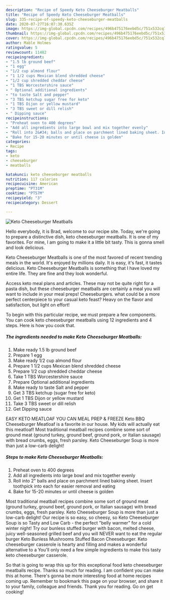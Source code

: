 ```yaml
---
description: "Recipe of Speedy Keto Cheeseburger Meatballs"
title: "Recipe of Speedy Keto Cheeseburger Meatballs"
slug: 335-recipe-of-speedy-keto-cheeseburger-meatballs
date: 2020-07-27T16:07:30.635Z
image: https://img-global.cpcdn.com/recipes/496b475176eebd5c/751x532cq70/keto-cheeseburger-meatballs-recipe-main-photo.jpg
thumbnail: https://img-global.cpcdn.com/recipes/496b475176eebd5c/751x532cq70/keto-cheeseburger-meatballs-recipe-main-photo.jpg
cover: https://img-global.cpcdn.com/recipes/496b475176eebd5c/751x532cq70/keto-cheeseburger-meatballs-recipe-main-photo.jpg
author: Mable Holmes
ratingvalue: 5
reviewcount: 11482
recipeingredient:
- "1.5 lb ground beef"
- "1 egg"
- "1/2 cup almond flour"
- "1 1/2 cups Mexican blend shredded cheese"
- "1/2 cup shredded cheddar cheese"
- "1 TBS Worcestershire sauce"
- " Optional additional ingredients"
- "to taste Salt and pepper"
- "3 TBS ketchup sugar free for keto"
- "1 TBS Dijon or yellow mustard"
- "3 TBS sweet or dill relish"
- " Dipping sauce"
recipeinstructions:
- "Preheat oven to 400 degrees"
- "Add all ingredients into large bowl and mix together evenly"
- "Roll into 2&#34; balls and place on parchment lined baking sheet. Insert toothpick into each for easier removal and eating"
- "Bake for 15-20 minutes or until cheese is golden"
categories:
- Recipe
tags:
- keto
- cheeseburger
- meatballs

katakunci: keto cheeseburger meatballs 
nutrition: 117 calories
recipecuisine: American
preptime: "PT31M"
cooktime: "PT57M"
recipeyield: "3"
recipecategory: Dessert

---
```



![Keto Cheeseburger Meatballs](https://img-global.cpcdn.com/recipes/496b475176eebd5c/751x532cq70/keto-cheeseburger-meatballs-recipe-main-photo.jpg)

Hello everybody, it is Brad, welcome to our recipe site. Today, we're going to prepare a distinctive dish, keto cheeseburger meatballs. It is one of my favorites. For mine, I am going to make it a little bit tasty. This is gonna smell and look delicious.

Keto Cheeseburger Meatballs is one of the most favored of recent trending meals in the world. It's enjoyed by millions daily. It is easy, it's fast, it tastes delicious. Keto Cheeseburger Meatballs is something that I have loved my entire life. They are fine and they look wonderful.

Access keto meal plans and articles. These may not be quite right for a pasta dish, but these cheeseburger meatballs are certainly a meal you will want to include in your meal preps! Cheeseburgers. what could be a more perfect centerpiece to your casual keto feast? Heavy on the flavor and satisfaction, but light on effort!


To begin with this particular recipe, we must prepare a few components. You can cook keto cheeseburger meatballs using 12 ingredients and 4 steps. Here is how you cook that.

<!--inarticleads1-->

##### The ingredients needed to make Keto Cheeseburger Meatballs:

1. Make ready 1.5 lb ground beef
1. Prepare 1 egg
1. Make ready 1/2 cup almond flour
1. Prepare 1 1/2 cups Mexican blend shredded cheese
1. Prepare 1/2 cup shredded cheddar cheese
1. Take 1 TBS Worcestershire sauce
1. Prepare  Optional additional ingredients
1. Make ready to taste Salt and pepper
1. Get 3 TBS ketchup (sugar free for keto)
1. Get 1 TBS Dijon or yellow mustard
1. Take 3 TBS sweet or dill relish
1. Get  Dipping sauce


EASY KETO MEATLOAF YOU CAN MEAL PREP &amp; FREEZE Keto BBQ Cheeseburger Meatloaf is a favorite in our house. My kids will actually eat this meatloaf! Most traditional meatball recipes combine some sort of ground meat (ground turkey, ground beef, ground pork, or Italian sausage) with bread crumbs, eggs, fresh parsley. Keto Cheeseburger Soup is more than just a low-carb delight! 

<!--inarticleads2-->

##### Steps to make Keto Cheeseburger Meatballs:

1. Preheat oven to 400 degrees
1. Add all ingredients into large bowl and mix together evenly
1. Roll into 2&#34; balls and place on parchment lined baking sheet. Insert toothpick into each for easier removal and eating
1. Bake for 15-20 minutes or until cheese is golden


Most traditional meatball recipes combine some sort of ground meat (ground turkey, ground beef, ground pork, or Italian sausage) with bread crumbs, eggs, fresh parsley. Keto Cheeseburger Soup is more than just a low-carb delight! Our recipe is so easy, so cheesy, so Keto Cheeseburger Soup is so Tasty and Low Carb - the perfect &#34;belly warmer&#34; for a cold winter night! Try our bunless stuffed burger with bacon, melted cheese, juicy well-seasoned grilled beef and you will NEVER want to eat the regular burger Keto Bunless Mushrooms Stuffed Bacon Cheeseburger. Keto cheeseburger casserole is hearty and filling and makes a wonderful alternative to a You&#39;ll only need a few simple ingredients to make this tasty keto cheeseburger casserole. 

So that is going to wrap this up for this exceptional food keto cheeseburger meatballs recipe. Thanks so much for reading. I am confident you can make this at home. There's gonna be more interesting food at home recipes coming up. Remember to bookmark this page on your browser, and share it to your family, colleague and friends. Thank you for reading. Go on get cooking!
